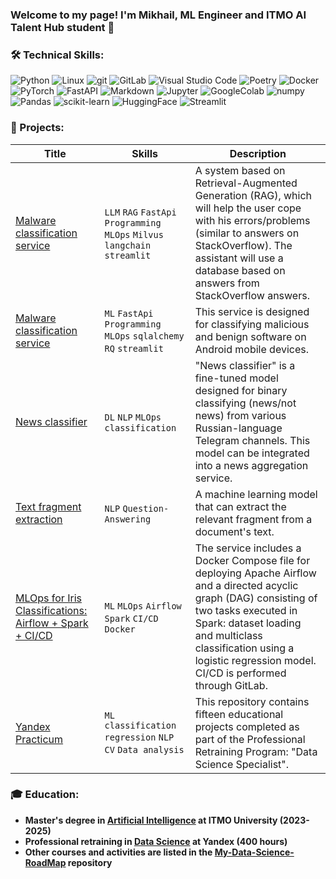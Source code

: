 ### Welcome to my page! I'm Mikhail, ML Engineer and ITMO AI Talent Hub student 👋 

### 🛠 **Technical Skills:**    
<p>
  <img alt="Python" src="https://img.shields.io/badge/-Python-3670A0?style=for-the-badge&logo=python&logoColor=white"/>
  <img alt="Linux" src="https://img.shields.io/badge/-Linux-FCC624?style=for-the-badge&logo=linux&logoColor=black" />
  <img alt="git" src="https://img.shields.io/badge/-Git-F05032?style=for-the-badge&logo=git&logoColor=white" />
  <img alt="GitLab" src="https://img.shields.io/badge/gitlab-%23181717.svg?style=for-the-badge&logo=gitlab"/>
  <img alt="Visual Studio Code" src="https://img.shields.io/badge/-Visual_Studio_Code-007ACC?style=for-the-badge&logo=visual-studio-code&logoColor=white" />
  <img alt="Poetry" src="https://img.shields.io/badge/-Poetry-60A5FA?style=for-the-badge&logo=poetry&logoColor=white" />
  <img alt="Docker" src="https://img.shields.io/badge/-Docker-2496ED?style=for-the-badge&logo=docker&logoColor=white" />
  <img alt="PyTorch" src="https://img.shields.io/badge/-PyTorch-EE4C2C?style=for-the-badge&logo=pytorch&logoColor=white" />
  <img alt="FastAPI" src="https://img.shields.io/badge/-FastAPI-009688?style=for-the-badge&logo=fastapi&logoColor=white" />
  <img alt="Markdown" src="https://img.shields.io/badge/-Markdown-43853d?style=for-the-badge&logo=markdown&logoColor=white" />
  <img alt="Jupyter" src="https://img.shields.io/badge/-Jupyter-F37626?style=for-the-badge&logo=jupyter&logoColor=white" />
  <img alt="GoogleColab" src="https://img.shields.io/badge/-GoogleColab-white?style=for-the-badge&logo=googlecolab"/>
  <img alt="numpy" src="https://img.shields.io/badge/numpy-%23013243.svg?style=for-the-badge&logo=numpy&logoColor=white" />
  <img alt="Pandas" src="https://img.shields.io/badge/pandas-%23150458.svg?style=for-the-badge&logo=pandas&logoColor=white"/>
  <img alt="scikit-learn" src="https://img.shields.io/badge/scikit--learn-%23F7931E.svg?style=for-the-badge&logo=scikit-learn&logoColor=white"/>
  <img alt="HuggingFace" src="https://img.shields.io/badge/-%F0%9F%A4%97-white?style=for-the-badge&logo=huggingface"/>
  <img alt="Streamlit" src="https://img.shields.io/badge/-streamlit-white?style=for-the-badge&logo=streamlit"/>
</p>

### 💼 Projects:
| Title | Skills | Description |
| ---------------- | -------- | ----------------------- |
| [Malware classification service](https://github.com/Mikhail-Repkin/LLMStackOverflowRAG) | `LLM` `RAG` `FastApi` `Programming` `MLOps` `Milvus` `langchain` `streamlit` | A system based on Retrieval-Augmented Generation (RAG), which will help the user cope with his errors/problems (similar to answers on StackOverflow). The assistant will use a database based on answers from StackOverflow answers. |
| [Malware classification service](https://github.com/Mikhail-Repkin/malware-classification-service) | `ML` `FastApi` `Programming` `MLOps` `sqlalchemy` `RQ` `streamlit` | This service is designed for classifying malicious and benign software on Android mobile devices. |
| [News classifier ](https://huggingface.co/MikhailRepkin/news_classifier) | `DL` `NLP` `MLOps` `classification` | "News classifier" is a fine-tuned model designed for binary classifying (news/not news) from various Russian-language Telegram channels. This model can be integrated into a news aggregation service. |
| [Text fragment extraction](https://github.com/Mikhail-Repkin/Projects/tree/main/1_NLP_QA) | `NLP` `Question-Answering` | A machine learning model that can extract the relevant fragment from a document's text. |
| [MLOps for Iris Classifications: Airflow + Spark + CI/CD](https://gitlab.com/devops3701442/dev-ops-labs-3) | `ML` `MLOps` `Airflow` `Spark` `CI/CD` `Docker` | The service includes a Docker Compose file for deploying Apache Airflow and a directed acyclic graph (DAG) consisting of two tasks executed in Spark: dataset loading and multiclass classification using a logistic regression model. CI/CD is performed through GitLab. |
| [Yandex Practicum](https://github.com/Mikhail-Repkin/Yandex_Practikum_projects) | `ML` `classification` `regression` `NLP` `CV` `Data analysis` | This repository contains fifteen educational projects completed as part of the Professional Retraining Program: "Data Science Specialist". |

### 🎓 Education:
- **Master's degree in [Artificial Intelligence](https://abit.itmo.ru/program/master/ai) at ITMO University (2023-2025)**
- **Professional retraining in [Data Science](https://practicum.yandex.ru/data-scientist/?from=catalog) at Yandex (400 hours)**
- **Other courses and activities are listed in the [My-Data-Science-RoadMap](https://github.com/Mikhail-Repkin/My-DataScience-RoadMap) repository**

